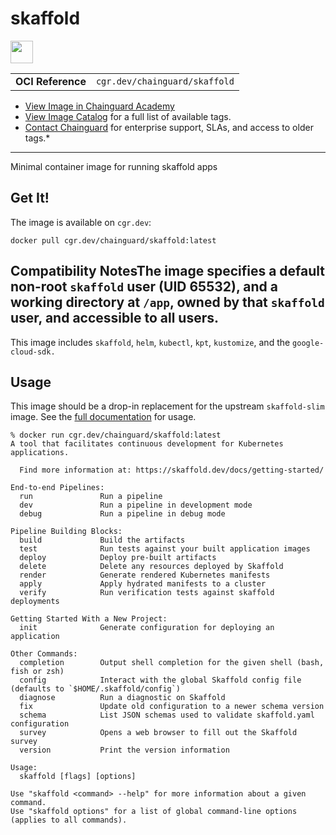 <!--monopod:start-->
# skaffold

<!--url:start-->
<a href="https://skaffold.dev/">
<!--logo:start-->
  <img src="https://storage.googleapis.com/chainguard-academy/logos/skaffold/logo.svg" width="36px" height="36px" />
<!--logo:end-->
</a>
<!--url:end-->

| | |
| - | - |
| **OCI Reference** | `cgr.dev/chainguard/skaffold` |

* [View Image in Chainguard Academy](https://edu.chainguard.dev/chainguard/chainguard-images/reference/skaffold/overview/)
* [View Image Catalog](https://console.enforce.dev/images/catalog) for a full list of available tags.
* [Contact Chainguard](https://www.chainguard.dev/chainguard-images) for enterprise support, SLAs, and access to older tags.*
---
<!--monopod:end-->

<!--overview:start-->
Minimal container image for running skaffold apps
<!--overview:end-->

<!--getting:start-->
## Get It!
The image is available on `cgr.dev`:

```
docker pull cgr.dev/chainguard/skaffold:latest
```
<!--getting:end-->

<!--compatibility:start-->
## Compatibility NotesThe image specifies a default non-root `skaffold` user (UID 65532), and a working directory at `/app`, owned by that `skaffold` user, and accessible to all users.<!--compatibility:end-->

<!--body:start-->

This image includes `skaffold`, `helm`, `kubectl`, `kpt`, `kustomize`, and the `google-cloud-sdk.`

## Usage

This image should be a drop-in replacement for the upstream `skaffold-slim` image.
See the [full documentation](https://skaffold.dev/docs/install/#standalone-binary) for usage.


```
% docker run cgr.dev/chainguard/skaffold:latest
A tool that facilitates continuous development for Kubernetes applications.

  Find more information at: https://skaffold.dev/docs/getting-started/

End-to-end Pipelines:
  run               Run a pipeline
  dev               Run a pipeline in development mode
  debug             Run a pipeline in debug mode

Pipeline Building Blocks:
  build             Build the artifacts
  test              Run tests against your built application images
  deploy            Deploy pre-built artifacts
  delete            Delete any resources deployed by Skaffold
  render            Generate rendered Kubernetes manifests
  apply             Apply hydrated manifests to a cluster
  verify            Run verification tests against skaffold deployments

Getting Started With a New Project:
  init              Generate configuration for deploying an application

Other Commands:
  completion        Output shell completion for the given shell (bash, fish or zsh)
  config            Interact with the global Skaffold config file (defaults to `$HOME/.skaffold/config`)
  diagnose          Run a diagnostic on Skaffold
  fix               Update old configuration to a newer schema version
  schema            List JSON schemas used to validate skaffold.yaml configuration
  survey            Opens a web browser to fill out the Skaffold survey
  version           Print the version information

Usage:
  skaffold [flags] [options]

Use "skaffold <command> --help" for more information about a given command.
Use "skaffold options" for a list of global command-line options (applies to all commands).
```
<!--body:end-->

